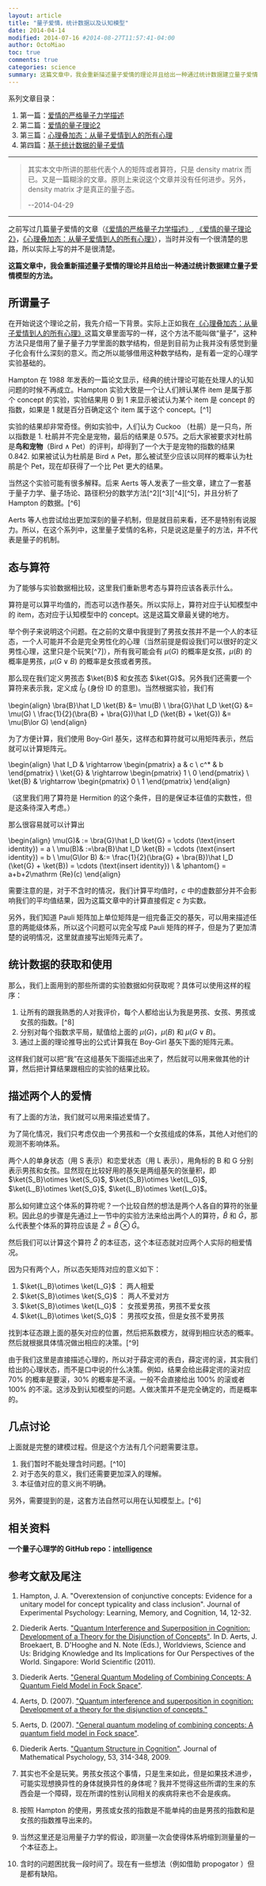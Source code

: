 ```yaml
---
layout: article
title: "量子爱情，统计数据以及认知模型"
date: 2014-04-14
modified: 2014-07-16 #2014-08-27T11:57:41-04:00
author: OctoMiao
toc: true
comments: true
categories: science
summary: 这篇文章中，我会重新描述量子爱情的理论并且给出一种通过统计数据建立量子爱情模型的方法。
---
```



系列文章目录： 
1. 第一篇：[爱情的严格量子力学描述](http://multiverse.lamost.org/blog/6207) 
2. 第二篇：[爱情的量子理论2](http://multiverse.lamost.org/blog/6229) 
3. 第三篇：[心理叠加态：从量子爱情到人的所有心理](http://multiverse.lamost.org/blog/6250) 
4. 第四篇：[基于统计数据的量子爱情](http://multiverse.lamost.org/blog/6328)

-----

> 其实本文中所讲的那些代表个人的矩阵或者算符，只是 density matrix 而已。又是一篇糊涂的文章。原则上来说这个文章并没有任何进步。另外，density matrix 才是真正的量子态。
> 
> --2014-04-29

-----

$$\newcommand{\ud}[1]{{#1^{\dagger}}} \newcommand{\bra}[1]{\left\langle #1\right|} \newcommand{\ket}[1]{\left| #1\right\rangle} \newcommand\Tr{\mathrm{Tr}} \newcommand{\braket}[2]{\langle #1 \mid #2 \rangle} \newcommand\d{\mathrm{d}} \newcommand\I{\mathbb{I}} \newcommand{\avg}[1]{\left< #1 \right>}$$

之前写过几篇量子爱情的文章（[《爱情的严格量子力学描述》](http://multiverse.lamost.org/blog/6207), [《爱情的量子理论2》](http://multiverse.lamost.org/blog/6229)，[《心理叠加态：从量子爱情到人的所有心理》](http://multiverse.lamost.org/blog/6250)），当时并没有一个很清楚的思路，所以实际上写的并不是很清楚。

**这篇文章中，我会重新描述量子爱情的理论并且给出一种通过统计数据建立量子爱情模型的方法。**

## 所谓量子

在开始说这个理论之前，我先介绍一下背景。实际上正如我在[《心理叠加态：从量子爱情到人的所有心理》](http://multiverse.lamost.org/blog/6250)这篇文章里面写的一样，这个方法不能叫做“量子”，这种方法只是借用了量子量子力学里面的数学结构，但是到目前为止我并没有感觉到量子化会有什么深刻的意义。而之所以能够借用这种数学结构，是有着一定的心理学实验基础的。

Hampton 在 1988 年发表的一篇论文显示，经典的统计理论可能在处理人的认知问题的时候不再成立。Hampton 实验大致是一个让人们辨认某件 item 是属于那个 concept 的实验，实验结果用 0 到 1 来显示被试认为某个 item 是 concept 的指数，如果是 1 就是百分百确定这个 item 属于这个 concept。[^1]

实验的结果却非常奇怪。例如实验中，人们认为 Cuckoo （杜鹃）是一只鸟，所以指数是 1\. 杜鹃并不完全是宠物，最后的结果是 0.575。之后大家被要求对杜鹃是**鸟和宠物**（Bird $\land$ Pet）的评判，却得到了一个大于是宠物的指数的结果 0.842\. 如果被试认为杜鹃是 Bird $\land$ Pet，那么被试至少应该以同样的概率认为杜鹃是个 Pet，现在却获得了一个比 Pet 更大的结果。

当然这个实验可能有很多解释。后来 Aerts 等人发表了一些文章，建立了一套基于量子力学、量子场论、路径积分的数学方法[^2][^3][^4][^5]，并且分析了 Hampton 的数据。[^6]

Aerts 等人也尝试给出更加深刻的量子机制，但是就目前来看，还不是特别有说服力。所以，在这个系列中，这里量子爱情的名称，只是说这是量子的方法，并不代表是量子的机制。

## 态与算符

为了能够与实验数据相比较，这里我们重新思考态与算符应该各表示什么。

算符是可以算平均值的，而态可以选作基矢。所以实际上，算符对应于认知模型中的 item，态对应于认知模型中的 concept。这是这篇文章最关键的地方。

举个例子来说明这个问题。在之前的文章中我提到了男孩女孩并不是一个人的本征态，一个人可能并不会是完全男性化的心理（当然前提是假设我们可以很好的定义男性心理，这里只是个玩笑[^7]），所有我可能会有 $\mu(G)$ 的概率是女孩，$\mu(B)$ 的概率是男孩，$\mu(G\lor B)$ 的概率是女孩或者男孩。

那么现在我们定义男孩态 $\ket{B}$ 和女孩态 $\ket{G}$。另外我们还需要一个算符来表示我，定义成 $\hat I_D$ (身份 ID 的意思)。当然根据实验，我们有

\begin{align} \bra{B}\hat I_D \ket{B} &= \mu(B) \\ \bra{G}\hat I_D \ket{G} &= \mu(G) \\ \frac{1}{2}(\bra{B} + \bra{G})\hat I_D (\ket{B} + \ket{G}) &= \mu(B\lor G) \end{align}

为了方便计算，我们使用 Boy-Girl 基矢，这样态和算符就可以用矩阵表示，然后就可以计算矩阵元。

\begin{align} \hat I_D & \rightarrow \begin{pmatrix} a & c \\ c^* & b \end{pmatrix} \\ \ket{G} & \rightarrow \begin{pmatrix} 1 \\ 0 \end{pmatrix} \\ \ket{B} & \rightarrow \begin{pmatrix} 0 \\ 1 \end{pmatrix} \end{align}

（这里我们用了算符是 Hermition 的这个条件，目的是保证本征值的实数性，但是这条待深入考虑。）

那么很容易就可以计算出

\begin{align} \mu(G)& := \bra{G}\hat I_D \ket{G} = \cdots (\text{insert identity}) = a \\ \mu(B)& :=\bra{B}\hat I_D \ket{B} = \cdots (\text{insert identity}) = b \\ \mu(G\lor B) &:= \frac{1}{2}(\bra{G} + \bra{B})\hat I_D (\ket{G} + \ket{B}) = \cdots (\text{insert identity}) \\ & \phantom{} = a+b+2\mathrm {Re}(c) \end{align}

需要注意的是，对于不含时的情况，我们计算平均值时，$c$ 中的虚数部分并不会影响我们的平均值结果，因为这篇文章中的计算直接假定 $c$ 为实数。

另外，我们知道 Pauli 矩阵加上单位矩阵是一组完备正交的基矢，可以用来描述任意的两能级体系，所以这个问题可以完全写成 Pauli 矩阵的样子，但是为了更加清楚的说明情况，这里就直接写出矩阵元素了。

## 统计数据的获取和使用

那么，我们上面用到的那些所谓的实验数据如何获取呢？具体可以使用这样的程序： 

1. 让所有的跟我熟悉的人对我评价，每个人都给出认为我是男孩、女孩、男孩或女孩的指数。[^8] 
2. 分别对每个指数求平局，赋值给上面的 $\mu(G)$，$\mu(B)$ 和 $\mu(G\lor B)$。 
3. 通过上面的理论推导出的公式计算我在 Boy-Girl 基矢下面的矩阵元素。

这样我们就可以把“我”在这组基矢下面描述出来了，然后就可以用来做其他的计算，然后把计算结果跟相应的实验的结果比较。

## 描述两个人的爱情

有了上面的方法，我们就可以用来描述爱情了。

为了简化情况，我们只考虑仅由一个男孩和一个女孩组成的体系，其他人对他们的观测不影响体系。

两个人的单身状态（用 S 表示）和恋爱状态（用 L 表示），用角标的 B 和 G 分别表示男孩和女孩。显然现在比较好用的基矢是两组基矢的张量积，即 $\ket{S_B}\otimes \ket{S_G}$, $\ket{S_B}\otimes \ket{L_G}$, $\ket{L_B}\otimes \ket{S_G}$, $\ket{L_B}\otimes \ket{L_G}$。

那么如何建立这个体系的算符呢？一个比较自然的想法是两个人各自的算符的张量积。因此总的步骤是先通过上一节中的实验方法来给出两个人的算符，$\hat B$ 和 $\hat G$，那么代表整个体系的算符应该是 $\hat Z = \hat B \otimes \hat G$。

然后我们可以计算这个算符 $\hat Z$ 的本征态，这个本征态就对应两个人实际的相爱情况。

因为只有两个人，所以态矢矩阵对应的意义如下：

1.  $\ket{L_B}\otimes \ket{L_G}$ ： 两人相爱
2.  $\ket{S_B}\otimes \ket{S_G}$ ： 两人不爱对方
3.  $\ket{S_B}\otimes \ket{L_G}$ ： 女孩爱男孩，男孩不爱女孩
4.  $\ket{L_B}\otimes \ket{S_G}$ ： 男孩哎女孩，但是女孩不爱男孩

找到本征态跟上面的基矢对应的位置，然后把系数模方，就得到相应状态的概率。 然后就根据具体情况做出相应的决策。[^9]

由于我们这里是直接描述心理的，所以对于薛定谔的表白，薛定谔的滚，其实我们给出的心理状态，而不是口中说的什么决策。例如，结果会给出薛定谔的滚对应 70% 的概率是要滚，30% 的概率是不滚。一般不会直接给出 100% 的滚或者 100% 的不滚。这涉及到认知模型的问题。人做决策并不是完全确定的，而是概率的。

## 几点讨论

上面就是完整的建模过程。但是这个方法有几个问题需要注意。

1.  我们暂时不能处理含时问题。[^10]
2.  对于态矢的意义，我们还需要更加深入的理解。
3.  本征值对应的意义尚不明确。

另外，需要提到的是，这套方法自然可以用在认知模型上。[^6]

## 相关资料

**一个量子心理学的 GitHub repo：[intelligence](https://github.com/emptymalei/intelligence/tree/master/quantumPsychology)**

## 参考文献及尾注




1.  Hampton, J. A. "Overextension of conjunctive concepts: Evidence for a unitary model for concept typicality and class inclusion". Journal of Experimental Psychology: Learning, Memory, and Cognition, 14, 12-32. 

2.  Diederik Aerts. ["Quantum Interference and Superposition in Cognition: Development of a Theory for the Disjunction of Concepts"](http://arxiv.org/abs/0705.0975). In D. Aerts, J. Broekaert, B. D'Hooghe and N. Note (Eds.), Worldviews, Science and Us: Bridging Knowledge and Its Implications for Our Perspectives of the World. Singapore: World Scientific (2011). 

3.  Diederik Aerts. ["General Quantum Modeling of Combining Concepts: A Quantum Field Model in Fock Space"](http://arxiv.org/abs/0705.1740). 

4.  Aerts, D. (2007). ["Quantum interference and superposition in cognition: Development of a theory for the disjunction of concepts."](http://arxiv.org/abs/0705.0975) 

5.  Aerts, D. (2007). ["General quantum modeling of combining concepts: A quantum field model in Fock space"](http://arxiv.org/abs/0705.1740). 

6.  Diederik Aerts. ["Quantum Structure in Cognition"](http://arxiv.org/abs/0805.3850). Journal of Mathematical Psychology, 53, 314-348, 2009. 

7.  其实也不全是玩笑。男孩女孩这个事情，只是生来如此，但是如果技术进步，可能实现想换异性的身体就换异性的身体呢？我并不觉得这些所谓的生来的东西会是一个障碍，现在所谓的性别认同相关的疾病将来也不会是疾病。

8.  按照 Hampton 的使用，男孩或女孩的指数是不能单纯的由是男孩的指数和是女孩的指数推导出来的。

9.  当然这里还是沿用量子力学的假设，即测量一次会使得体系坍缩到测量量的一个本征态上。 

10.  含时的问题困扰我一段时间了。现在有一些想法（例如借助 propogator ）但是都有缺陷。 

